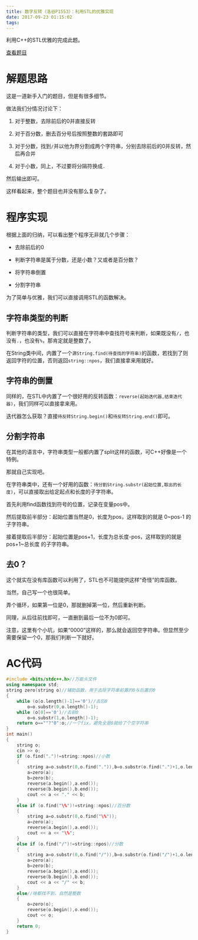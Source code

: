 ```yaml
---
title: 数字反转（洛谷P1553）：利用STL的优雅实现
date: 2017-09-23 01:15:02
tags:
---
```

利用C++的STL优雅的完成此题。

[查看题目](https://www.luogu.org/problem/show?pid=1553)

# 解题思路

这是一道新手入门的题目，但是有很多细节。

做法我们分情况讨论下：

1. 对于整数，去除前后的0并直接反转

2. 对于百分数，删去百分号后按照整数的套路即可

3. 对于分数，找到`/`并以他为界分割成两个字符串，分别去除前后的0并反转，然后再合并

4. 对于小数，同上，不过要将分隔符换成`.`

然后输出即可。

这样看起来，整个题目也并没有那么复杂了。

# 程序实现

根据上面的归纳，可以看出整个程序无非就几个步骤：

* 去除前后的0

* 判断字符串是属于分数，还是小数？又或者是百分数？

* 将字符串倒置

* 分割字符串

为了简单与优雅，我们可以直接调用STL的函数解决。

## 字符串类型的判断

判断字符串的类型，我们可以直接在字符串中查找符号来判断，如果既没有`/`，也没有`.`，也没有`%`，那肯定就是整数了。

在String类中间，内置了一个`源String.find(待查找的字符串)`的函数，若找到了则返回字符的位置，否则返回`string::npos`，我们直接拿来用就好。

## 字符串的倒置

同样的，在STL中内置了一个很好用的反转函数：`reverse(起始迭代器,结束迭代器)`，我们同样可以直接拿来用。

迭代器怎么获取？直接`待反转String.begin()`和`待反转String.end()`即可。

## 分割字符串

在其他的语言中，字符串类型一般都内置了split这样的函数，可C++好像是一个特例。

那就自己实现吧。

在字符串类中，还有一个好用的函数：`待分割String.substr(起始位置,取出的长度)`，可以直接取出给定起点和长度的子字符串。

首先利用find函数找到符号的位置，记录在变量pos中。

然后提取前半部分：起始位置当然是0，长度为pos，这样取到的就是 0~pos-1 的子字符串。

接着提取后半部分：起始位置是pos+1，长度为总长度-pos，这样取到的就是 pos+1~总长度 的子字符串。

## 去0？

这个就实在没有库函数可以利用了，STL也不可能提供这样“奇怪”的库函数。

当然，自己写一个也很简单。

弄个循环，如果第一位是0，那就删掉第一位，然后重新判断。

同理，从后往前找即可，一直删到最后一位不为0即可。

注意，这里有个小坑，如果“0000”这样的，那么就会返回空字符串。但显然至少需要保留一个0，那我们判断一下就好。

# AC代码

```cpp
#include <bits/stdc++.h>//万能头文件
using namespace std;
string zero(string o)//辅助函数，用于去除字符串前置的0与后置的0
{
	while (o[o.length()-1]=='0')//去后0
		o=o.substr(0,o.length()-1);
	while (o[0]=='0')//去前0
		o=o.substr(1,o.length()-1);
	return o==""?"0":o;//一个fix，避免全是0就给了个空字符串
}
int main()
{
	string o;
	cin >> o;
	if (o.find(".")!=string::npos)//小数
	{
		string a=o.substr(0,o.find(".")),b=o.substr(o.find(".")+1,o.length()-o.find("."));
		a=zero(a);
		b=zero(b);
		reverse(a.begin(),a.end());
		reverse(b.begin(),b.end());
		cout << a << "." << b;
	}
	else if (o.find("\%")!=string::npos)//百分数
	{
		string a=o.substr(0,o.find("\%"));
		a=zero(a);
		reverse(a.begin(),a.end());
		cout << a << "\%";
	}
	else if (o.find("/")!=string::npos)//分数
	{
		string a=o.substr(0,o.find("/")),b=o.substr(o.find("/")+1,o.length()-o.find("/"));
		a=zero(a);
		b=zero(b);
		reverse(a.begin(),a.end());
		reverse(b.begin(),b.end());
		cout << a << "/" << b;
	}
	else//啥都找不到，自然是整数
	{
		o=zero(o);
		reverse(o.begin(),o.end());
		cout << o;
	}
	return 0;
}
```